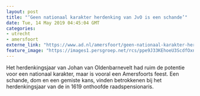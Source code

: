 ```yaml
---
layout: post
title: "‘Geen nationaal karakter herdenking van JvO is een schande’"
date: Tue, 14 May 2019 04:45:04 GMT
categories: 
- utrecht 
- amersfoort 
externe_link: "https://www.ad.nl/amersfoort/geen-nationaal-karakter-herdenking-van-jvo-is-een-schande~a74c5d78/"
feature_image: "https://images1.persgroep.net/rcs/ppe9J33KEhoeU3ScdfOxnK492oc/diocontent/148216043/_fitwidth/400/?appId=21791a8992982cd8da851550a453bd7f&quality=0.7"
---
```


Het herdenkingsjaar van Johan van Oldenbarnevelt had ruim de potentie voor een nationaal karakter, maar is vooral een Amersfoorts feest. Een schande, dom en een gemiste kans, vinden betrokkenen bij het herdenkingsjaar van de in 1619 onthoofde raadspensionaris.
